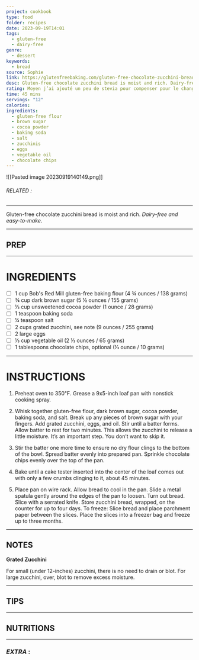 ```yaml
---
project: cookbook
type: food
folder: recipes
date: 2023-09-19T14:01
tags:
  - gluten-free
  - dairy-free
genre:
  - dessert
keywords:
  - bread
source: Sophie
link: https://glutenfreebaking.com/gluten-free-chocolate-zucchini-bread-recipe/
desc: Gluten-free chocolate zucchini bread is moist and rich. Dairy-free and easy-to-make.
rating: Moyen j’ai ajouté un peu de stevia pour compenser pour le changement de sucre
time: 45 mins
servings: "12"
calories: 
ingredients:
  - gluten-free flour
  - brown sugar
  - cocoa powder
  - baking soda
  - salt
  - zucchinis
  - eggs
  - vegetable oil
  - chocolate chips
---
```


![[Pasted image 20230919140149.png]]
###### *RELATED* : 
---
Gluten-free chocolate zucchini bread is moist and rich. _Dairy-free and easy-to-make._

---
## PREP



---
# INGREDIENTS

- [ ] 1 cup Bob's Red Mill gluten-free baking flour (4 ¾ ounces / 138 grams)
- [ ] ¾ cup dark brown sugar (5 ½ ounces / 155 grams)
- [ ] ⅓ cup unsweetened cocoa powder (1 ounce / 28 grams)
- [ ] 1 teaspoon baking soda
- [ ] ¼ teaspoon salt
- [ ] 2 cups grated zucchini, see note (9 ounces / 255 grams)
- [ ] 2 large eggs
- [ ] ⅓ cup vegetable oil (2 ⅓ ounces / 65 grams)
- [ ] 1 tablespoons chocolate chips, optional (⅓ ounce / 10 grams)

---
# INSTRUCTIONS

1. Preheat oven to 350℉. Grease a 9x5-inch loaf pan with nonstick cooking spray.
    
2. Whisk together gluten-free flour, dark brown sugar, cocoa powder, baking soda, and salt. Break up any pieces of brown sugar with your fingers. Add grated zucchini, eggs, and oil. Stir until a batter forms. Allow batter to rest for two minutes. This allows the zucchini to release a little moisture. It’s an important step. You don’t want to skip it.
    
3. Stir the batter one more time to ensure no dry flour clings to the bottom of the bowl. Spread batter evenly into prepared pan. Sprinkle chocolate chips evenly over the top of the pan.
    
4. Bake until a cake tester inserted into the center of the loaf comes out with only a few crumbs clinging to it, about 45 minutes.
    
5. Place pan on wire rack. Allow bread to cool in the pan. Slide a metal spatula gently around the edges of the pan to loosen. Turn out bread. Slice with a serrated knife. Store zucchini bread, wrapped, on the counter for up to four days. To freeze: Slice bread and place parchment paper between the slices. Place the slices into a freezer bag and freeze up to three months.

---
## NOTES

**Grated Zucchini**

For small (under 12-inches) zucchini, there is no need to drain or blot. For large zucchini, over, blot to remove excess moisture.

---
## TIPS



---
## NUTRITIONS



---
### *EXTRA* :



